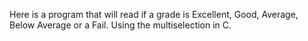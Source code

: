 Here is a program that will read if a grade is Excellent, Good, Average, Below Average or a Fail. Using the multiselection in C.
